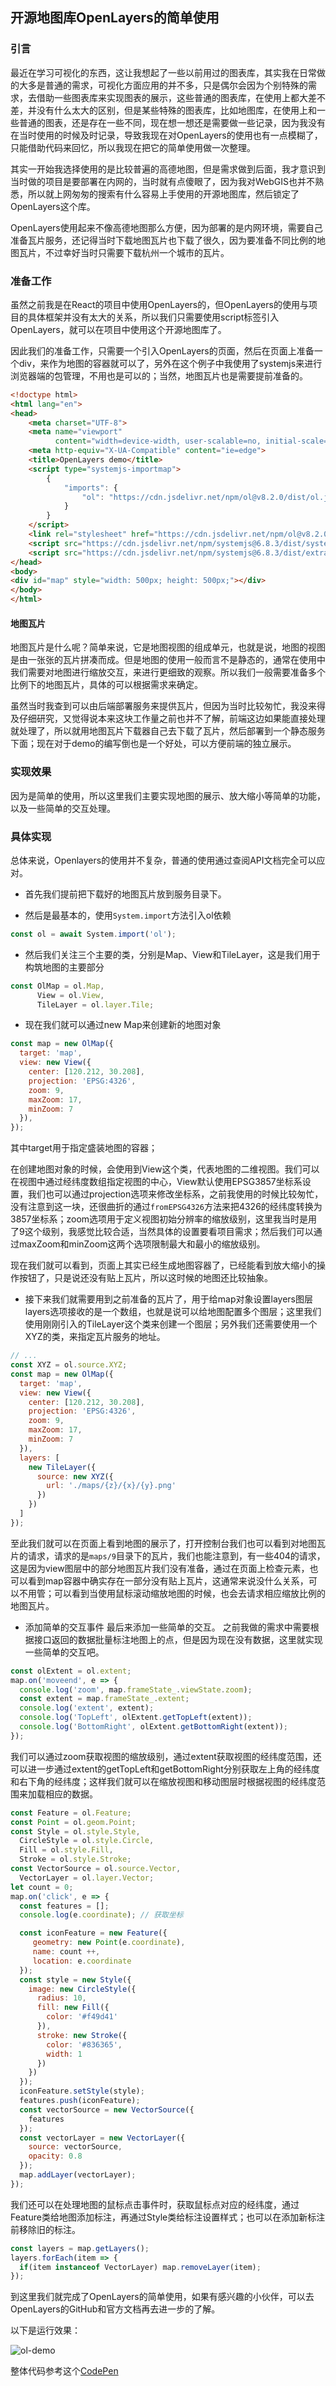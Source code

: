 ## 开源地图库OpenLayers的简单使用

### 引言

最近在学习可视化的东西，这让我想起了一些以前用过的图表库，其实我在日常做的大多是普通的需求，可视化方面应用的并不多，只是偶尔会因为个别特殊的需求，去借助一些图表库来实现图表的展示，这些普通的图表库，在使用上都大差不差，并没有什么太大的区别，但是某些特殊的图表库，比如地图库，在使用上和一些普通的图表，还是存在一些不同，现在想一想还是需要做一些记录，因为我没有在当时使用的时候及时记录，导致我现在对OpenLayers的使用也有一点模糊了，只能借助代码来回忆，所以我现在把它的简单使用做一次整理。

其实一开始我选择使用的是比较普遍的高德地图，但是需求做到后面，我才意识到当时做的项目是要部署在内网的，当时就有点傻眼了，因为我对WebGIS也并不熟悉，所以就上网匆匆的搜索有什么容易上手使用的开源地图库，然后锁定了OpenLayers这个库。

OpenLayers使用起来不像高德地图那么方便，因为部署的是内网环境，需要自己准备瓦片服务，还记得当时下载地图瓦片也下载了很久，因为要准备不同比例的地图瓦片，不过幸好当时只需要下载杭州一个城市的瓦片。



### 准备工作

虽然之前我是在React的项目中使用OpenLayers的，但OpenLayers的使用与项目的具体框架并没有太大的关系，所以我们只需要使用script标签引入OpenLayers，就可以在项目中使用这个开源地图库了。

因此我们的准备工作，只需要一个引入OpenLayers的页面，然后在页面上准备一个div，来作为地图的容器就可以了，另外在这个例子中我使用了systemjs来进行浏览器端的包管理，不用也是可以的；当然，地图瓦片也是需要提前准备的。

```html
<!doctype html>
<html lang="en">
<head>
    <meta charset="UTF-8">
    <meta name="viewport"
          content="width=device-width, user-scalable=no, initial-scale=1.0, maximum-scale=1.0, minimum-scale=1.0">
    <meta http-equiv="X-UA-Compatible" content="ie=edge">
    <title>OpenLayers demo</title>
    <script type="systemjs-importmap">
        {
            "imports": {
                "ol": "https://cdn.jsdelivr.net/npm/ol@v8.2.0/dist/ol.js"
            }
        }
    </script>
    <link rel="stylesheet" href="https://cdn.jsdelivr.net/npm/ol@v8.2.0/ol.css">
    <script src="https://cdn.jsdelivr.net/npm/systemjs@6.8.3/dist/system.js"></script>
    <script src="https://cdn.jsdelivr.net/npm/systemjs@6.8.3/dist/extras/use-default.js"></script>
</head>
<body>
<div id="map" style="width: 500px; height: 500px;"></div>
</body>
</html>
```

#### 地图瓦片

地图瓦片是什么呢？简单来说，它是地图视图的组成单元，也就是说，地图的视图是由一张张的瓦片拼凑而成。但是地图的使用一般而言不是静态的，通常在使用中我们需要对地图进行缩放交互，来进行更细致的观察。所以我们一般需要准备多个比例下的地图瓦片，具体的可以根据需求来确定。

虽然当时我查到可以由后端部署服务来提供瓦片，但因为当时比较匆忙，我没来得及仔细研究，又觉得说本来这块工作量之前也并不了解，前端这边如果能直接处理就处理了，所以就用地图瓦片下载器自己去下载了瓦片，然后部署到一个静态服务下面；现在对于demo的编写倒也是一个好处，可以方便前端的独立展示。



### 实现效果

因为是简单的使用，所以这里我们主要实现地图的展示、放大缩小等简单的功能，以及一些简单的交互处理。



### 具体实现

总体来说，Openlayers的使用并不复杂，普通的使用通过查阅API文档完全可以应对。

-  首先我们提前把下载好的地图瓦片放到服务目录下。 

-  然后是最基本的，使用`System.import`方法引入ol依赖 

  ```javascript
  const ol = await System.import('ol');
  ```

-  然后我们关注三个主要的类，分别是Map、View和TileLayer，这是我们用于构筑地图的主要部分 

  ```javascript
  const OlMap = ol.Map,
      	View = ol.View,
      	TileLayer = ol.layer.Tile;
  ```

-  现在我们就可以通过new Map来创建新的地图对象 

  ```javascript
  const map = new OlMap({
    target: 'map',
    view: new View({
      center: [120.212, 30.208],
      projection: 'EPSG:4326',
      zoom: 9,
      maxZoom: 17,
      minZoom: 7
    }),
  });
  ```

  其中target用于指定盛装地图的容器；

  在创建地图对象的时候，会使用到View这个类，代表地图的二维视图。我们可以在视图中通过经纬度数组指定视图的中心，View默认使用EPSG3857坐标系设置，我们也可以通过projection选项来修改坐标系，之前我使用的时候比较匆忙，没有注意到这一块，还很曲折的通过`fromEPSG4326`方法来把4326的经纬度转换为3857坐标系；zoom选项用于定义视图初始分辨率的缩放级别，这里我当时是用了9这个级别，我感觉比较合适，当然具体的设置要看项目需求；然后我们可以通过maxZoom和minZoom这两个选项限制最大和最小的缩放级别。

  现在我们就可以看到，页面上其实已经生成地图容器了，已经能看到放大缩小的操作按钮了，只是说还没有贴上瓦片，所以这时候的地图还比较抽象。 

-  接下来我们就需要用到之前准备的瓦片了，用于给map对象设置layers图层
  layers选项接收的是一个数组，也就是说可以给地图配置多个图层；这里我们使用刚刚引入的TileLayer这个类来创建一个图层；另外我们还需要使用一个XYZ的类，来指定瓦片服务的地址。 

  ```javascript
  // ...
  const XYZ = ol.source.XYZ;
  const map = new OlMap({
    target: 'map',
    view: new View({
      center: [120.212, 30.208],
      projection: 'EPSG:4326',
      zoom: 9,
      maxZoom: 17,
      minZoom: 7
    }),
    layers: [
      new TileLayer({
        source: new XYZ({
          url: './maps/{z}/{x}/{y}.png'
        })
      })
    ]
  });
  ```

 至此我们就可以在页面上看到地图的展示了，打开控制台我们也可以看到对地图瓦片的请求，请求的是`maps/9`目录下的瓦片，我们也能注意到，有一些404的请求，这是因为view图层中的部分地图瓦片我们没有准备，通过在页面上检查元素，也可以看到map容器中确实存在一部分没有贴上瓦片，这通常来说没什么关系，可以不用管；可以看到当使用鼠标滚动缩放地图的时候，也会去请求相应缩放比例的地图瓦片。

-  添加简单的交互事件
  最后来添加一些简单的交互。
  之前我做的需求中需要根据接口返回的数据批量标注地图上的点，但是因为现在没有数据，这里就实现一些简单的交互吧。 

  ```javascript
  const olExtent = ol.extent;
  map.on('moveend', e => {
    console.log('zoom', map.frameState_.viewState.zoom);
    const extent = map.frameState_.extent;
    console.log('extent', extent);
    console.log('TopLeft', olExtent.getTopLeft(extent));
    console.log('BottomRight', olExtent.getBottomRight(extent));
  });
  ```

  我们可以通过zoom获取视图的缩放级别，通过extent获取视图的经纬度范围，还可以进一步通过extent的getTopLeft和getBottomRight分别获取左上角的经纬度和右下角的经纬度；这样我们就可以在缩放视图和移动图层时根据视图的经纬度范围来加载相应的数据。 

  

  ```javascript
  const Feature = ol.Feature;
  const Point = ol.geom.Point;
  const Style = ol.style.Style,
    CircleStyle = ol.style.Circle,
    Fill = ol.style.Fill,
    Stroke = ol.style.Stroke;
  const VectorSource = ol.source.Vector,
    VectorLayer = ol.layer.Vector;
  let count = 0;
  map.on('click', e => {
    const features = [];
    console.log(e.coordinate); // 获取坐标
  
    const iconFeature = new Feature({
       geometry: new Point(e.coordinate),
       name: count ++,
       location: e.coordinate
    });
    const style = new Style({
      image: new CircleStyle({
        radius: 10,
        fill: new Fill({
          color: '#f49d41'
        }),
        stroke: new Stroke({
          color: '#836365',
          width: 1
        })
      })
    });
    iconFeature.setStyle(style);
    features.push(iconFeature);
    const vectorSource = new VectorSource({
      features
    });
    const vectorLayer = new VectorLayer({
      source: vectorSource,
      opacity: 0.8
    });
    map.addLayer(vectorLayer);
  });
  ```

  我们还可以在处理地图的鼠标点击事件时，获取鼠标点对应的经纬度，通过Feature类给地图添加标注，再通过Style类给标注设置样式；也可以在添加新标注前移除旧的标注。 

  ```javascript
  const layers = map.getLayers();
  layers.forEach(item => {
    if(item instanceof VectorLayer) map.removeLayer(item);
  });
  ```

到这里我们就完成了OpenLayers的简单使用，如果有感兴趣的小伙伴，可以去OpenLayers的GitHub和官方文档再去进一步的了解。

以下是运行效果：

<img src="./imgs/ol-demo.gif" alt="ol-demo" style="zoom:100%;" />

整体代码参考这个[CodePen](https://codepen.io/yeying0827/pen/WNPWyOW)